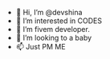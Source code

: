 - 👋 Hi, I’m @devshina
- 👀 I’m interested in CODES
- 🌱 I’m fivem developer.
- 💞️ I’m looking to a baby
- 📫 Just PM ME

<!---
devshina/devshina is a ✨ special ✨ repository because its `README.md` (this file) appears on your GitHub profile.
You can click the Preview link to take a look at your changes.
--->
